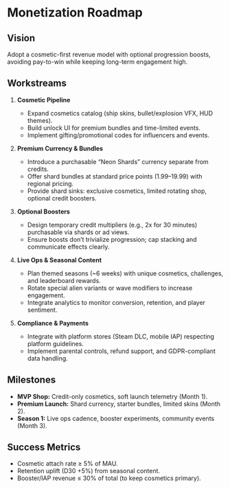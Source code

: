 # Monetization Roadmap

## Vision
Adopt a cosmetic-first revenue model with optional progression boosts, avoiding pay-to-win while keeping long-term engagement high.

## Workstreams
1. **Cosmetic Pipeline**
   - Expand cosmetics catalog (ship skins, bullet/explosion VFX, HUD themes).
   - Build unlock UI for premium bundles and time-limited events.
   - Implement gifting/promotional codes for influencers and events.

2. **Premium Currency & Bundles**
   - Introduce a purchasable “Neon Shards” currency separate from credits.
   - Offer shard bundles at standard price points ($1.99–$19.99) with regional pricing.
   - Provide shard sinks: exclusive cosmetics, limited rotating shop, optional credit boosters.

3. **Optional Boosters**
   - Design temporary credit multipliers (e.g., 2x for 30 minutes) purchasable via shards or ad views.
   - Ensure boosts don’t trivialize progression; cap stacking and communicate effects clearly.

4. **Live Ops & Seasonal Content**
   - Plan themed seasons (~6 weeks) with unique cosmetics, challenges, and leaderboard rewards.
   - Rotate special alien variants or wave modifiers to increase engagement.
   - Integrate analytics to monitor conversion, retention, and player sentiment.

5. **Compliance & Payments**
   - Integrate with platform stores (Steam DLC, mobile IAP) respecting platform guidelines.
   - Implement parental controls, refund support, and GDPR-compliant data handling.

## Milestones
- **MVP Shop:** Credit-only cosmetics, soft launch telemetry (Month 1).
- **Premium Launch:** Shard currency, starter bundles, limited skins (Month 2).
- **Season 1:** Live ops cadence, booster experiments, community events (Month 3).

## Success Metrics
- Cosmetic attach rate ≥ 5% of MAU.
- Retention uplift (D30 +5%) from seasonal content.
- Booster/IAP revenue ≤ 30% of total (to keep cosmetics primary).
